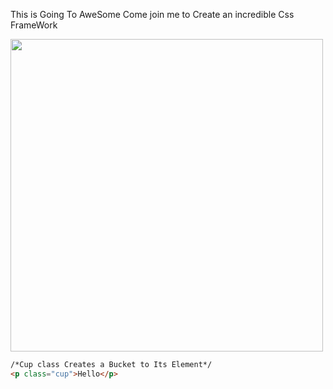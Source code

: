 
This is Going To AweSome
Come join me to Create an incredible Css FrameWork

<img class="cup" src="images/landscape.jpg" width="500px">

```html
/*Cup class Creates a Bucket to Its Element*/
<p class="cup">Hello</p>

